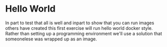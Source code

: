 # Hello World

In part to test that all is well and inpart to show that you can run images others have created this first exercise will run hello world docker style. Rather than setting up a programming environment we'll use a solution that someonelese was wrapped up as an image.

